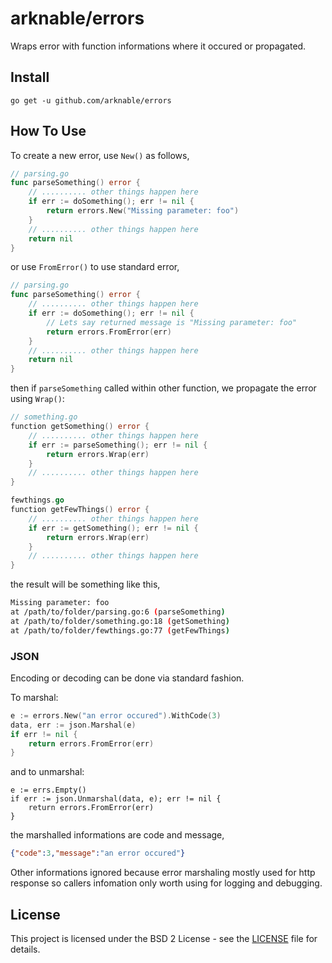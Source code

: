 # arknable/errors

Wraps error with function informations where it occured or propagated.

## Install

`go get -u github.com/arknable/errors`

## How To Use

To create a new error, use `New()` as follows,
```go
// parsing.go
func parseSomething() error {
    // .......... other things happen here
    if err := doSomething(); err != nil {
        return errors.New("Missing parameter: foo")
    }    
    // .......... other things happen here
    return nil
}
```

or use `FromError()` to use standard error,
```go
// parsing.go
func parseSomething() error {
    // .......... other things happen here
    if err := doSomething(); err != nil {
        // Lets say returned message is "Missing parameter: foo"
        return errors.FromError(err) 
    }    
    // .......... other things happen here
    return nil
}
```

then if `parseSomething` called within other function, we propagate the error using `Wrap()`:

```go
// something.go
function getSomething() error {
    // .......... other things happen here
    if err := parseSomething(); err != nil {
        return errors.Wrap(err)
    }
    // .......... other things happen here
}
```

```go
fewthings.go
function getFewThings() error {
    // .......... other things happen here
    if err := getSomething(); err != nil {
        return errors.Wrap(err)
    }
    // .......... other things happen here
}
```

the result will be something like this,
```bash
Missing parameter: foo
at /path/to/folder/parsing.go:6 (parseSomething)
at /path/to/folder/something.go:18 (getSomething)
at /path/to/folder/fewthings.go:77 (getFewThings)
```

### JSON

Encoding or decoding can be done via standard fashion.

To marshal:
```go
e := errors.New("an error occured").WithCode(3)
data, err := json.Marshal(e)
if err != nil {
    return errors.FromError(err)
}
```

and to unmarshal:
```
e := errs.Empty()
if err := json.Unmarshal(data, e); err != nil {
    return errors.FromError(err)
}
```

the marshalled informations are code and message,
```json
{"code":3,"message":"an error occured"}
```

Other informations ignored because error marshaling mostly used for http response so callers infomation only worth using for logging and debugging.

## License

This project is licensed under the BSD 2 License - see the [LICENSE](LICENSE) file for details.

